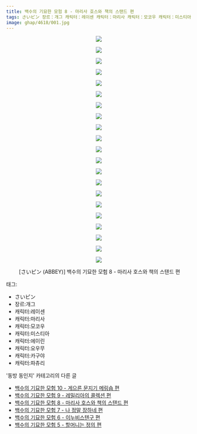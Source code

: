 ```yaml
---
title: 백수의 기묘한 모험 8 - 마리사 호스와 책의 스탠드 편
tags: さいピン 장르：개그 캐릭터：레이센 캐릭터：마리사 캐릭터：모코우 캐릭터：미스티아 캐릭터：에이린 캐릭터：요우무 캐릭터：카구야 캐릭터：파츄리 ABBEY 동방_동인지
image: ghap/4618/001.jpg
---
```

<div class="article">
<p style="text-align: center; clear: none; float: none;"><img src="{{ site.nasurl }}/ghap/4618/001.jpg"/></p>
<p style="text-align: center; clear: none; float: none;"><img src="{{ site.nasurl }}/ghap/4618/002.png"/></p>
<p style="text-align: center; clear: none; float: none;"><img src="{{ site.nasurl }}/ghap/4618/003.jpg"/></p>
<p style="text-align: center; clear: none; float: none;"><img src="{{ site.nasurl }}/ghap/4618/004.jpg"/></p>
<p style="text-align: center; clear: none; float: none;"><img src="{{ site.nasurl }}/ghap/4618/005.jpg"/></p>
<p style="text-align: center; clear: none; float: none;"><img src="{{ site.nasurl }}/ghap/4618/006.jpg"/></p>
<p style="text-align: center; clear: none; float: none;"><img src="{{ site.nasurl }}/ghap/4618/007.jpg"/></p>
<p style="text-align: center; clear: none; float: none;"><img src="{{ site.nasurl }}/ghap/4618/008.jpg"/></p>
<p style="text-align: center; clear: none; float: none;"><img src="{{ site.nasurl }}/ghap/4618/009.jpg"/></p>
<p style="text-align: center; clear: none; float: none;"><img src="{{ site.nasurl }}/ghap/4618/010.jpg"/></p>
<p style="text-align: center; clear: none; float: none;"><img src="{{ site.nasurl }}/ghap/4618/011.jpg"/></p>
<p style="text-align: center; clear: none; float: none;"><img src="{{ site.nasurl }}/ghap/4618/012.jpg"/></p>
<p style="text-align: center; clear: none; float: none;"><img src="{{ site.nasurl }}/ghap/4618/013.jpg"/></p>
<p style="text-align: center; clear: none; float: none;"><img src="{{ site.nasurl }}/ghap/4618/014.jpg"/></p>
<p style="text-align: center; clear: none; float: none;"><img src="{{ site.nasurl }}/ghap/4618/015.jpg"/></p>
<p style="text-align: center; clear: none; float: none;"><img src="{{ site.nasurl }}/ghap/4618/016.jpg"/></p>
<p style="text-align: center; clear: none; float: none;"><img src="{{ site.nasurl }}/ghap/4618/017.jpg"/></p>
<p style="text-align: center; clear: none; float: none;"><img src="{{ site.nasurl }}/ghap/4618/018.jpg"/></p>
<p style="text-align: center; clear: none; float: none;"><img src="{{ site.nasurl }}/ghap/4618/019.jpg"/></p>
<p style="text-align: center; clear: none; float: none;"><img src="{{ site.nasurl }}/ghap/4618/020.jpg"/></p>
<p style="text-align: center; clear: none; float: none;"><img src="{{ site.nasurl }}/ghap/4618/021.jpg"/></p>
<p style="text-align: center; clear: none; float: none;"> [さいピン (ABBEY)] 백수의 기묘한 모험 8 - 마리사 호스와 책의 스탠드 편</p>
</div><div class="tagTrail">
<p>태그: </p>
<ul>
<li>さいピン</li>
<li>장르:개그</li>
<li>캐릭터:레이센</li>
<li>캐릭터:마리사</li>
<li>캐릭터:모코우</li>
<li>캐릭터:미스티아</li>
<li>캐릭터:에이린</li>
<li>캐릭터:요우무</li>
<li>캐릭터:카구야</li>
<li>캐릭터:파츄리</li>
</ul>
</div><div class="another">
<p>'동방 동인지' 카테고리의 다른 글</p>
<ul>
<li><a href="/2018-08-26-ghap_4620">백수의 기묘한 모험 10 - 게으른 문지기 메링숍 편</a></li>
<li><a href="/2018-08-26-ghap_4619">백수의 기묘한 모험 9 - 레밀리아의 콜렉션 편</a></li>
<li><a href="/2018-08-26-ghap_4618">백수의 기묘한 모험 8 - 마리사 호스와 책의 스탠드 편</a></li>
<li><a href="/2018-08-26-ghap_4617">백수의 기묘한 모험 7 - 나 정말 장하네 편</a></li>
<li><a href="/2018-08-26-ghap_4616">백수의 기묘한 모험 6 - 이누비스텐구 편</a></li>
<li><a href="/2018-08-26-ghap_4615">백수의 기묘한 모험 5 - 할머니는 정의 편</a></li>
</ul>
</div><div class="cb_module cb_fluid">
<div class="cb_wrt cb_profile">
</div><!-- commentList close -->
</div>